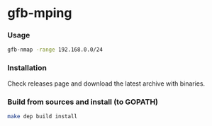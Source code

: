 # gfb-mping

### Usage

```bash
gfb-nmap -range 192.168.0.0/24
```

### Installation

Check releases page and download the latest archive with binaries.

### Build from sources and install (to GOPATH)

```bash
make dep build install
```
